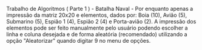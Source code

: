 Trabalho de Algoritmos ( Parte 1 ) - Batalha Naval - 
Por enquanto apenas a impressão da matriz 20x20 e elementos, dados por: Boia (10), Avião (5), Submarino (5), Espião 1 (4), Espião 2 (4) e Porta-avião (2). A impressão dos elementos pode ser feito manualmente pelo usuário podendo escolher a linha e coluna desejada e de forma aleatória (recomendado) utilizando a opção "Aleatorizar" quando digitar 9 no menu de opções.
